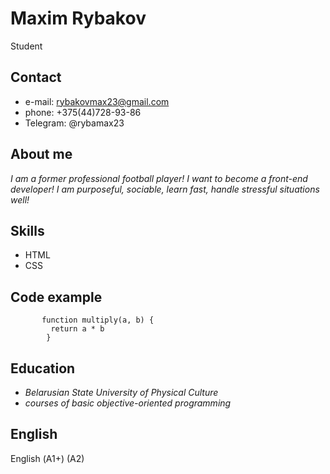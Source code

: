 # Maxim Rybakov

  Student
  
## Contact

  * e-mail: rybakovmax23@gmail.com
  * phone: +375(44)728-93-86
  * Telegram: @rybamax23
  
## About me

  *I am a former professional football player! I want to become a front-end developer! I am purposeful, sociable, learn fast, handle stressful situations well!*
  
## Skills 

  * HTML
  * CSS

  
## Code example
```
       function multiply(a, b) {
         return a * b
        }
```
## Education

  * *Belarusian State University of Physical Culture*
  * *courses of basic objective-oriented programming*
  
## English

  English (А1+) (A2)
